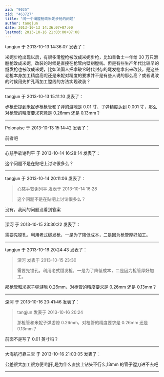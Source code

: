 ```yaml
---
aid: "9025"
zid: "463727"
title: "问一个滑膛枪改米妮步枪的问题"
author: tangjun
date: 2013-10-13 14:36:07+07:00
lastmod: 2013-10-16 21:03:00+07:00
---
```


tangjun 于 2013-10-13 14:36:07 发表了：

米妮步枪出现以后，有很多滑膛枪被改成米妮步枪，比如普鲁士一年给 30 万只滑膛枪改成米妮，改装的时候是直接在枪管内壁刻膛线。但是有些生产年代比较早的燧发枪也被改成米妮，比如法国人把拿破仑时代封存的燧发枪拿出来改装，是这些老枪本身加工精度高呢还是米妮对精度的要求并不是有些人说的那么高？或者说改的时候用先扩孔再加工膛线的方法实现改装？

---

tangjun 于 2013-10-13 15:11:10 发表了：

步枪史提到米妮步枪枪管和子弹的游隙是 0.01 寸，子弹精度达到 0.001 寸，那么对枪管的精度要求究竟是 0.26mm 还是 0.13mm？

---

Polonaise 于 2013-10-13 15:14:42 发表了：

前者吧

---

心慈手软谢列平 于 2013-10-14 16:28:14 发表了：

这个问题不是在贴吧上讨论很多么？

---

tangjun 于 2013-10-14 20:11:06 发表了：

> 心慈手软谢列平 发表于 2013-10-14 16:28
>
> 这个问题不是在贴吧上讨论很多么？

没有，我问的问题没看到答案

---

深河 于 2013-10-15 23:30:22 发表了：

需要先镗孔。利用老式燧发枪，一是为了降低成本，二是因为枪管厚好加工。

---

tangjun 于 2013-10-16 20:24:43 发表了：

> 深河 发表于 2013-10-15 23:30
>
> 需要先镗孔。利用老式燧发枪，一是为了降低成本，二是因为枪管厚好加工。

那枪管和米妮子弹游隙 0.26mm，对枪管的精度要求是 0.26mm 还是 0.13mm？

---

深河 于 2013-10-16 20:41:46 发表了：

> tangjun 发表于 2013-10-16 20:24
>
> 那枪管和米妮子弹游隙 0.26mm，对枪管的精度要求是 0.26mm 还是 0.13mm？

前面不是写了 0.01 英寸吗？

---

大海航行靠三宝 于 2013-10-16 21:03:05 发表了：

公差很大加工很方便!!镗孔是为什么直接上钻头不行么,13mm 的管子镗刀进不去吧

---
